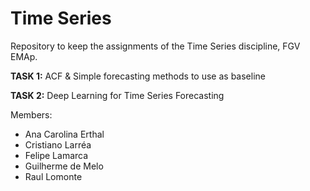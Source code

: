 # Time Series
Repository to keep the assignments of the Time Series discipline, FGV EMAp. 

**TASK 1:** ACF & Simple forecasting methods to use as baseline

**TASK 2:** Deep Learning for Time Series Forecasting

Members:
* Ana Carolina Erthal
* Cristiano Larréa
* Felipe Lamarca
* Guilherme de Melo
* Raul Lomonte
